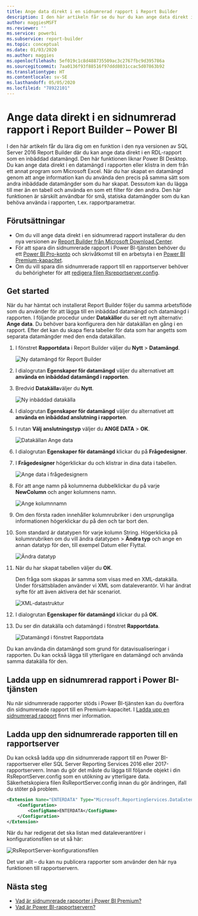 ```yaml
---
title: Ange data direkt i en sidnumrerad rapport i Report Builder
description: I den här artikeln får se du hur du kan ange data direkt i en sidnumrerad rapport i Report Builder.
author: maggiesMSFT
ms.reviewer: ''
ms.service: powerbi
ms.subservice: report-builder
ms.topic: conceptual
ms.date: 01/03/2020
ms.author: maggies
ms.openlocfilehash: 5ef019c1c8d488735509ac3c2767fbc9d395786a
ms.sourcegitcommit: 7aa0136f93f88516f97ddd8031ccac5d07863b92
ms.translationtype: HT
ms.contentlocale: sv-SE
ms.lasthandoff: 05/05/2020
ms.locfileid: "78922101"
---
```

# <a name="enter-data-directly-in-a-paginated-report-in-report-builder---power-bi"></a>Ange data direkt i en sidnumrerad rapport i Report Builder – Power BI

I den här artikeln får du lära dig om en funktion i den nya versionen av SQL Server 2016 Report Builder där du kan ange data direkt i en RDL-rapport som en inbäddad datamängd.  Den här funktionen liknar Power BI Desktop. Du kan ange data direkt i en datamängd i rapporten eller klistra in dem från ett annat program som Microsoft Excel. När du har skapat en datamängd genom att ange information kan du använda den precis på samma sätt som andra inbäddade datamängder som du har skapat. Dessutom kan du lägga till mer än en tabell och använda en som ett filter för den andra. Den här funktionen är särskilt användbar för små, statiska datamängder som du kan behöva använda i rapporten, t.ex. rapportparametrar.
 
## <a name="prerequisites"></a>Förutsättningar

- Om du vill ange data direkt i en sidnumrerad rapport installerar du den nya versionen av [Report Builder från Microsoft Download Center](https://www.microsoft.com/download/details.aspx?id=53613). 
- För att spara din sidnumrerade rapport i Power BI-tjänsten behöver du ett [Power BI Pro-konto](../service-self-service-signup-for-power-bi.md) och skrivåtkomst till en arbetsyta i en [Power BI Premium-kapacitet](../service-premium-what-is.md).
- Om du vill spara din sidnumrerade rapport till en rapportserver behöver du behörigheter för att [redigera filen Rsreportserver.config](#upload-the-paginated-report-to-a-report-server).

## <a name="get-started"></a>Get started

När du har hämtat och installerat Report Builder följer du samma arbetsflöde som du använder för att lägga till en inbäddad datamängd och datamängd i rapporten. I följande procedur under **Datakällor** du ser ett nytt alternativ: **Ange data**.  Du behöver bara konfigurera den här datakällan en gång i en rapport. Efter det kan du skapa flera tabeller för data som har angetts som separata datamängder med den enda datakällan.

1. I fönstret **Rapportdata** i Report Builder väljer du **Nytt** > **Datamängd**.

    ![Ny datamängd för Report Builder](media/paginated-reports-enter-data/paginated-new-dataset.png)

1. I dialogrutan **Egenskaper för datamängd** väljer du alternativet att **använda en inbäddad datamängd i rapporten**.

1. Bredvid **Datakälla**väljer du **Nytt**.

    ![Ny inbäddad datakälla](media/paginated-reports-enter-data/paginated-new-data-source.png)

1. I dialogrutan **Egenskaper för datamängd** väljer du alternativet att **använda en inbäddad anslutning i rapporten**.
2. I rutan **Välj anslutningstyp** väljer du **ANGE DATA** > **OK**.

    ![Datakällan Ange data](media/paginated-reports-enter-data/paginated-data-source-properties-enter-data.png)

1. I dialogrutan **Egenskaper för datamängd** klickar du på **Frågedesigner**.
2. I **Frågedesigner**  högerklickar du och klistrar in dina data i tabellen.

    ![Ange data i frågedesignern](media/paginated-reports-enter-data/paginated-enter-data.png)

1. För att ange namn på kolumnerna dubbelklickar du på varje **NewColumn** och anger kolumnens namn.

    ![Ange kolumnnamn](media/paginated-reports-enter-data/paginated-column-name.png)

1. Om den första raden innehåller kolumnrubriker i den ursprungliga informationen högerklickar du på den och tar bort den.
    
9. Som standard är datatypen för varje kolumn String. Högerklicka på kolumnrubriken om du vill ändra datatypen > **Ändra typ** och ange en annan datatyp för den, till exempel Datum eller Flyttal.

    ![Ändra datatyp](media/paginated-reports-enter-data/paginated-data-type.png)

1. När du har skapat tabellen väljer du **OK**.  

    Den fråga som skapas är samma som visas med en XML-datakälla. Under försättsbladen använder vi XML som dataleverantör.  Vi har ändrat syfte för att även aktivera det här scenariot.

    ![XML-datastruktur](media/paginated-reports-enter-data/paginated-xml-data.png)

12. I dialogrutan **Egenskaper för datamängd** klickar du på **OK**.

13. Du ser din datakälla och datamängd i fönstret **Rapportdata**.

    ![Datamängd i fönstret Rapportdata](media/paginated-reports-enter-data/paginated-report-data-pane.png)

Du kan använda din datamängd som grund för datavisualiseringar i rapporten. Du kan också lägga till ytterligare en datamängd och använda samma datakälla för den.

## <a name="upload-the-paginated-report-to-the-power-bi-service"></a>Ladda upp en sidnumrerad rapport i Power BI-tjänsten

Nu när sidnumrerade rapporter stöds i Power BI-tjänsten kan du överföra din sidnumrerade rapport till en Premium-kapacitet. I [Ladda upp en sidnumrerad rapport](paginated-reports-save-to-power-bi-service.md) finns mer information.

## <a name="upload-the-paginated-report-to-a-report-server"></a>Ladda upp den sidnumrerade rapporten till en rapportserver

Du kan också ladda upp din sidnumrerade rapport till en Power BI-rapportserver eller SQL Server Reporting Services 2016 eller 2017-rapportservern. Innan du gör det måste du lägga till följande objekt i din RsReportServer.config som en utökning av ytterligare data. Säkerhetskopiera filen RsReportServer.config innan du gör ändringen, ifall du stöter på problem.

```xml
<Extension Name="ENTERDATA" Type="Microsoft.ReportingServices.DataExtensions.XmlDPConnection,Microsoft.ReportingServices.DataExtensions">
    <Configuration>
        <ConfigName>ENTERDATA</ConfigName>
    </Configuration>
</Extension>
```

När du har redigerat det ska listan med dataleverantörer i konfigurationsfilen se ut så här:

![RsReportServer-konfigurationsfilen](media/paginated-reports-enter-data/paginated-rsreportserver-config-file.png)

Det var allt – du kan nu publicera rapporter som använder den här nya funktionen till rapportservern.

## <a name="next-steps"></a>Nästa steg

- [Vad är sidnumrerade rapporter i Power BI Premium?](paginated-reports-report-builder-power-bi.md)
- [Vad är Power BI-rapportservern?](../report-server/get-started.md)
